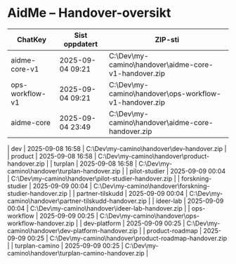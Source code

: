 # AidMe – Handover-oversikt
| ChatKey       | Sist oppdatert       | ZIP-sti |
|---------------|----------------------|---------|
| aidme-core-v1 | 2025-09-04 09:21 | C:\Dev\my-camino\handover\aidme-core-v1-handover.zip |
| ops-workflow-v1 | 2025-09-04 09:21 | C:\Dev\my-camino\handover\ops-workflow-v1-handover.zip |
| aidme-core | 2025-09-04 23:49 | C:\Dev\my-camino\handover\aidme-core-handover.zip |

| dev | 2025-09-08 16:58 | C:\Dev\my-camino\handover\dev-handover.zip |
| product | 2025-09-08 16:58 | C:\Dev\my-camino\handover\product-handover.zip |
| turplan | 2025-09-08 16:58 | C:\Dev\my-camino\handover\turplan-handover.zip |
| pilot-studier | 2025-09-09 00:04 | C:\Dev\my-camino\handover\pilot-studier-handover.zip |
| forskning-studier | 2025-09-09 00:04 | C:\Dev\my-camino\handover\forskning-studier-handover.zip |
| partner-tilskudd | 2025-09-09 00:04 | C:\Dev\my-camino\handover\partner-tilskudd-handover.zip |
| ideer-lab | 2025-09-09 00:04 | C:\Dev\my-camino\handover\ideer-lab-handover.zip |
| ops-workflow | 2025-09-09 00:25 | C:\Dev\my-camino\handover\ops-workflow-handover.zip |
| dev-platform | 2025-09-09 00:25 | C:\Dev\my-camino\handover\dev-platform-handover.zip |
| product-roadmap | 2025-09-09 00:25 | C:\Dev\my-camino\handover\product-roadmap-handover.zip |
| turplan-camino | 2025-09-09 00:25 | C:\Dev\my-camino\handover\turplan-camino-handover.zip |
